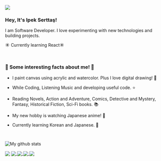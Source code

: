 <img src="https://i.pinimg.com/originals/d9/5e/09/d95e0951aacb25246d2fda9373194918.jpg">


### Hey, It's Ipek Serttaş! 
I am Software Developer. I love experimenting with new technologies and building projects.


☀️ Currently learning React☀️

<br>

### 🧬 Some interesting facts about me! 🧬
 

  - I paint canvas using acrylic and watercolor. Plus I love digital drawing! 🎨

  - While Coding, Listening Music and developing useful code. ⭐️

  - Reading Novels, Action and Adventure, Comics, Detective and Mystery, Fantasy, Historical Fiction, Sci-Fi books. 📚

  - My new hobby is watching Japanese anime! 💫
  
  - Currently learning Korean and Japanese. 🥢
  
  <br>

![My github stats](https://github-readme-stats.vercel.app/api?username=ipekserttas99&show_icons=true&theme=synthwave&count_private=true&hide=issues,contribs)


<img align="center" src="https://github-readme-stats.vercel.app/api/top-langs/?username=ipekserttas99&count_private=true&layout=compact" />




<a href="https://github.com/ipekserttas99/hrms_backend">
  <img align="center" src="https://github-readme-stats.vercel.app/api/pin/?username=ipekserttas99&repo=hrms_backend" />
</a>
<a href="https://github.com/ipekserttas99/cantacim">
  <img align="center" src="https://github-readme-stats.vercel.app/api/pin/?username=ipekserttas99&repo=cantacim" />
</a>
<a href="https://github.com/ipekserttas99/trashCollectionSystem">
  <img align="center" src="https://github-readme-stats.vercel.app/api/pin/?username=ipekserttas99&repo=trashCollectionSystem" />
</a>
<a href="https://github.com/ipekserttas99/UrunKatalogProjesi">
  <img align="center" src="https://github-readme-stats.vercel.app/api/pin/?username=ipekserttas99&repo=UrunKatalogProjesi" />
</a>


